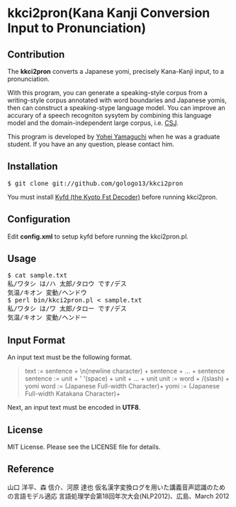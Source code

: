 kkci2pron(Kana Kanji Conversion Input to Pronunciation)
=========

## Contribution

The <strong>kkci2pron</strong> converts a Japanese yomi, precisely Kana-Kanji input, to a pronunciation.

With this program, you can generate a speaking-style corpus from a writing-style corpus annotated with word boundaries and Japanese yomis, then can construct a speaking-stype language model. You can improve an accurary of a speech recogniton sysytem by combining this language model and the domain-independent large corpus, i.e. [CSJ](http://www.ninjal.ac.jp/csj/).

This program is developed by [Yohei Yamaguchi](http://www.gologo13.com) when he was a graduate student. If you have an any question, please contact him.

## Installation

<pre>
$ git clone git://github.com/gologo13/kkci2pron
</pre>

You must install [Kyfd (the Kyoto Fst Decoder)](http://www.phontron.com/kyfd/) before running kkci2pron.

## Configuration

Edit <strong>config.xml</strong> to setup kyfd before running the kkci2pron.pl.

## Usage

<pre>
$ cat sample.txt
私/ワタシ は/ハ 太郎/タロウ です/デス
気温/キオン 変動/ヘンドウ
$ perl bin/kkci2pron.pl < sample.txt
私/ワタシ は/ワ 太郎/タロー です/デス
気温/キオン 変動/ヘンドー
</pre>

## Input Format

An input text must be the following format.

> text := sentence + \n(newline character) + sentence + … + sentence
> sentence := unit + ' '(space) + unit + … + unit
> unit := word + /(slash) + yomi
> word := (Japanese Full-width Character)+
> yomi := (Japanese Full-width Katakana Character)+


Next, an input text must be encoded in <strong>UTF8</strong>.

## License

MIT License. Please see the LICENSE file for details.

## Reference

山口 洋平、森 信介、河原 達也
仮名漢字変換ログを用いた講義音声認識のための言語モデル適応
言語処理学会第18回年次大会(NLP2012)、広島、March 2012
